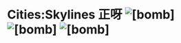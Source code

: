 # Cities:Skylines 正呀 ![[bomb]](http://m1.hkgolden.com/faces/bomb.gif) ![[bomb]](http://m1.hkgolden.com/faces/bomb.gif) ![[bomb]](http://m1.hkgolden.com/faces/bomb.gif)